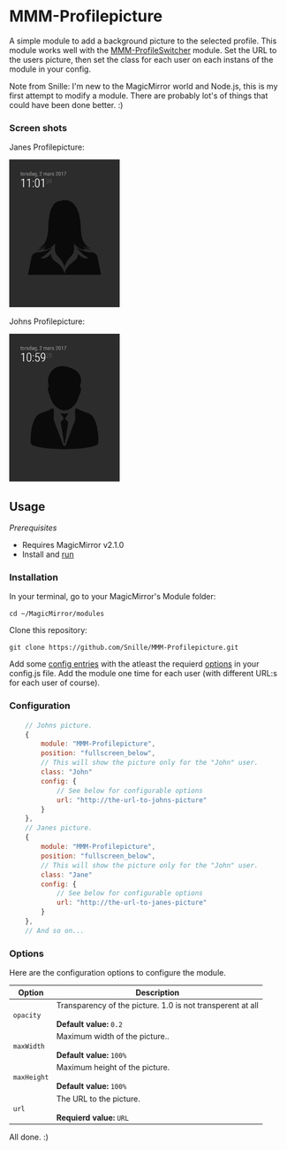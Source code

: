 # MMM-Profilepicture
A simple module to add a background picture to the selected profile.
This module works well with the [MMM-ProfileSwitcher](https://github.com/tosti007/MMM-ProfileSwitcher) module.
Set the URL to the users picture, then set the class for each user on each instans of the module in your config.

Note from Snille: I'm new to the MagicMirror world and Node.js, this is my first attempt to modify a module. There are probably lot's of things that could have been done better. :)

### Screen shots

Janes Profilepicture:

![Jane](https://github.com/Snille/MMM-Profilepicture/blob/master/.github/jane.jpg)

Johns Profilepicture:

![John](https://github.com/Snille/MMM-Profilepicture/blob/master/.github/john.jpg)

## Usage

_Prerequisites_

- Requires MagicMirror v2.1.0
- Install and [run](https://github.com/MichMich/MagicMirror/wiki/Auto-Starting-MagicMirror)

### Installation

In your terminal, go to your MagicMirror's Module folder:

```
cd ~/MagicMirror/modules
```

Clone this repository:

```
git clone https://github.com/Snille/MMM-Profilepicture.git
```

Add some [config entries](#configuration) with the atleast the requierd [options](#options) in your config.js file. Add the module one time for each user (with different URL:s for each user of course).

### Configuration

```javascript
	// Johns picture.
    {
		module: "MMM-Profilepicture",
		position: "fullscreen_below",
		// This will show the picture only for the "John" user.
		class: "John"
		config: {
			// See below for configurable options
			url: "http://the-url-to-johns-picture"
		}
	},
	// Janes picture.
    {
		module: "MMM-Profilepicture",
		position: "fullscreen_below",
		// This will show the picture only for the "John" user.
		class: "Jane"
		config: {
			// See below for configurable options
			url: "http://the-url-to-janes-picture"
		}
	},
	// And so on...
```

### Options
Here are the configuration options to configure the module.

| Option | Description |
|---|---| 
|`opacity`|Transparency of the picture. 1.0 is not transperent at all<br><br>**Default value:** `0.2`|
|`maxWidth`|Maximum width of the picture..<br><br>**Default value:** `100%`|
|`maxHeight`|Maximum height of the picture.<br><br>**Default value:** `100%`|
|`url`|The URL to the picture.<br><br>**Requierd value:** `URL`|

All done. :)
